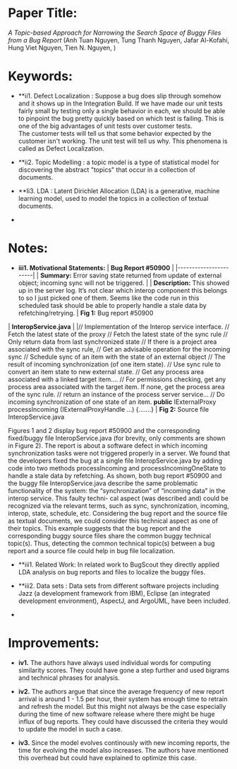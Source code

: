# Paper Title:
*A Topic-based Approach for Narrowing the Search Space of Buggy Files from a Bug Report* 
(Anh Tuan Nguyen, Tung Thanh Nguyen, Jafar Al-Kofahi, Hung Viet Nguyen, Tien N. Nguyen, )


# Keywords:
* **ii1. Defect Localization : Suppose a bug does slip through somehow and it shows up in the Integration Build. If we have made our unit tests fairly small by testing only a single behavior in each, we should be able to pinpoint the bug pretty quickly based on which test is failing. This is one of the big advantages of unit tests over customer tests. The customer tests will tell us that some behavior expected by the customer isn't working. The unit test will tell us why. This phenomena is called as Defect Localization.

* **ii2. Topic Modelling :  a topic model is a type of statistical model for discovering the abstract "topics" that occur in a collection of documents.

* **Ii3. LDA : Latent Dirichlet Allocation (LDA)  is a generative, machine learning model, used to model the topics in a collection of textual documents.

* 

# Notes:
* **iii1. Motivational Statements:** 
| **Bug Report #50900** |
|-----------------------|
| **Summary:** Error saving state returned from update of external object; incoming sync will not be triggered. |
| **Description:** This showed up in the server log. It’s not clear which interop component this belongs to so I just picked one of them. Seems like the code run in this scheduled task should be able to properly handle a stale data by refetching/retrying. |
**Fig 1:** Bug report #50900


| **InteropService.java** |
|// Implementation of the Interop service interface. // Fetch the latest state of the proxy
// Fetch the latest state of the sync rule
// Only return data from last synchronized state
// If there is a project area associated with the sync rule,
// Get an advisable operation for the incoming sync
// Schedule sync of an item with the state of an external object
// The result of incoming synchronization (of one item state).
// Use sync rule to convert an item state to new external state.
// Get any process area associated with a linked target item....
// For permissions checking, get any process area associated with the target item. If none, get the process area of the sync rule.
// return an instance of the process server service...
// Do incoming synchronization of one state of an item.
**public** IExternalProxy processIncoming (IExternalProxyHandle ...) {.......} |
**Fig 2:** Source file InteropService.java

Figures 1 and 2 display bug report #50900 and the corresponding fixed/buggy file InteropService.java (for brevity, only comments are shown in Figure 2). The report is about a software defect in which incoming synchronization tasks were not triggered properly in a server. We found that the developers fixed the bug at a single file InteropService.java by adding code into two methods processIncoming and processIncomingOneState to handle a stale data by refetching. As shown, both bug report #50900 and the buggy file InteropService.java describe the same problematic functionality of the system: the “synchronization” of “incoming data” in the interop service. This faulty techni- cal aspect (was described and) could be recognized via the relevant terms, such as sync, synchronization, incoming, interop, state, schedule, etc. Considering the bug report and the source file as textual documents, we could consider this technical aspect as one of their topics. This example suggests that the bug report and the corresponding buggy source files share the common buggy technical topic(s). Thus, detecting the common technical topic(s) between a bug report and a source file could help in bug file localization.

* **iii1.  Related Work: In related work to BugScout they directly applied LDA analysis on bug reports and files to localize the buggy files.

* **iii2. Data sets : Data sets from different software projects including Jazz (a development framework from IBM), Eclipse (an integrated development environment), AspectJ, and ArgoUML, have been included.

* 

# Improvements:
* **iv1.** The authors have always used individual words for computing similarity scores. They could have gone a step further and used bigrams and technical phrases for analysis.
* **iv2.** The authors argue that since the average frequency of new report arrival is around 1 - 1.5 per hour, their system has enough time to retrain and refresh the model. But this might not always be the case especially during the time of new software release where there might be huge influx of bug reports. They could have discussed the criteria they would to update the model in such a case.  

* **iv3.** Since the model evolves continously with new incoming reports, the time for evolving the model also increases. The authors have mentioned this overhead but could have explained to optimize this case.

